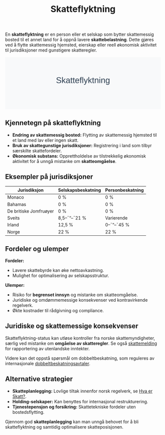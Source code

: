 ﻿---
title: "Skatteflyktning"
seoTitle: "Skatteflyktning"
description: 'En **skatteflyktning** er en person eller et selskap som bytter skattemessig bosted til et annet land for å oppnå lavere **skattebelastning**. Dette gjøres v...'
---

En **skatteflyktning** er en person eller et selskap som bytter skattemessig bosted til et annet land for å oppnå lavere **skattebelastning**. Dette gjøres ved å flytte skattemessig hjemsted, eierskap eller reell økonomisk aktivitet til jurisdiksjoner med gunstigere skatteregler.

![Illustrasjon av konseptet skatteflyktning](skatteflyktning-image.svg)

## Kjennetegn på skatteflyktning

* **Endring av skattemessig bosted:** Flytting av skattemessig hjemsted til et land med lav eller ingen skatt.
* **Bruk av skattegunstige jurisdiksjoner:** Registrering i land som tilbyr særskilte skattefordeler.
* **Økonomisk substans:** Opprettholdelse av tilstrekkelig økonomisk aktivitet for å unngå mistanke om **skatteomgåelse**.

## Eksempler på jurisdiksjoner

| Jurisdiksjon                  | Selskapsbeskatning | Personbeskatning |
|-------------------------------|--------------------|------------------|
| Monaco                        | 0 %                | 0 %              |
| Bahamas                       | 0 %                | 0 %              |
| De britiske Jomfruøyer        | 0 %                | 0 %              |
| Sveits                        | 8,5–¯“–¯21 %         | Varierende       |
| Irland                        | 12,5 %             | 0–¯“–¯45 %         |
| Norge                         | 22 %               | 22 %             |

## Fordeler og ulemper

**Fordeler:**

* Lavere skattebyrde kan øke nettoavkastning.
* Mulighet for optimalisering av selskapsstruktur.

**Ulemper:**

* Risiko for **begrenset innsyn** og mistanke om skatteomgåelse.
* Juridiske og omdømmemessige konsekvenser ved kontravirkende regelverk.
* Økte kostnader til rådgivning og compliance.

## Juridiske og skattemessige konsekvenser

Skatteflyktning-status kan utløse kontroller fra norske skattemyndigheter, særlig ved mistanke om **omgåelse av skatteregler**. Se også [skattemelding](/blogs/regnskap/skattemelding "Skattemelding - Komplett Guide til Utfylling og Innlevering") for rapportering av utenlandske inntekter.

Videre kan det oppstå spørsmål om dobbeltbeskatning, som reguleres av internasjonale [dobbeltbeskatningsavtaler](/blogs/regnskap/hva-er-dobbeltbeskatning "Hva er dobbeltbeskatning? Regelverk og avtaler").

## Alternative strategier

* **Skatteplanlegging:** Lovlige tiltak innenfor norsk regelverk, se [Hva er Skatt?](/blogs/regnskap/hva-er-skatt "Hva er Skatt?").
* **Holding-selskaper:** Kan benyttes for internasjonal restrukturering.
* **Tjenestepensjon og forsikring:** Skattetekniske fordeler uten bostedsflytting.

Gjennom god **skatteplanlegging** kan man unngå behovet for å bli skatteflyktning og samtidig optimalisere skatteposisjonen.









